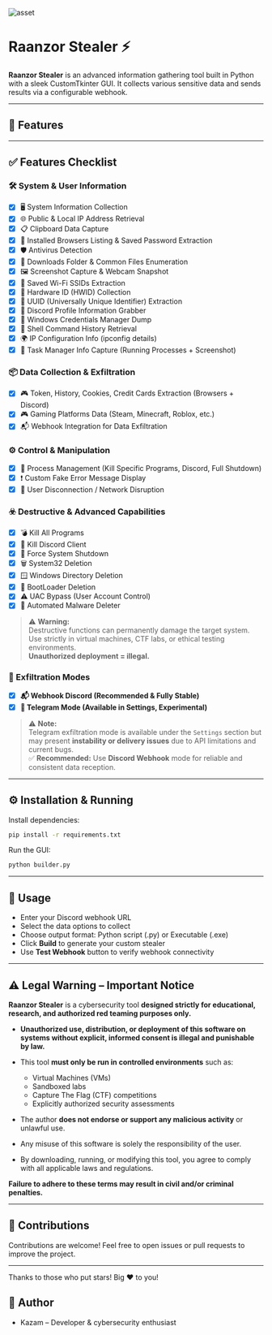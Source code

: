 ![asset](https://github.com/user-attachments/assets/df536d9c-7b1d-4ebd-8ea3-e510f5651dcf)



# Raanzor Stealer ⚡️

**Raanzor Stealer** is an advanced information gathering tool built in Python with a sleek CustomTkinter GUI. It collects various sensitive data and sends results via a configurable webhook.

---

## 🚀 Features

---
## ✅ Features Checklist

### 🛠️ System & User Information
- [x] 🖥️ System Information Collection  
- [x] 🌐 Public & Local IP Address Retrieval  
- [x] 📋 Clipboard Data Capture  
- [x] 📝 Installed Browsers Listing & Saved Password Extraction  
- [x] 🛡️ Antivirus Detection  
- [x] 📁 Downloads Folder & Common Files Enumeration  
- [x] 🖼️ Screenshot Capture & Webcam Snapshot  
- [x] 📶 Saved Wi-Fi SSIDs Extraction  
- [x] 💽 Hardware ID (HWID) Collection  
- [x] 🧬 UUID (Universally Unique Identifier) Extraction  
- [x] 👤 Discord Profile Information Grabber  
- [x] 🔑 Windows Credentials Manager Dump  
- [x] 🧠 Shell Command History Retrieval  
- [x] 🌍 IP Configuration Info (ipconfig details)  
- [x] 🧾 Task Manager Info Capture (Running Processes + Screenshot)  

### 📦 Data Collection & Exfiltration
- [x] 🎮 Token, History, Cookies, Credit Cards Extraction (Browsers + Discord)  
- [x] 🎮 Gaming Platforms Data (Steam, Minecraft, Roblox, etc.)  
- [x] 📬 Webhook Integration for Data Exfiltration  

### ⚙️ Control & Manipulation
- [x] 🧨 Process Management (Kill Specific Programs, Discord, Full Shutdown)  
- [x] ❗ Custom Fake Error Message Display  
- [x] 🔌 User Disconnection / Network Disruption  

### ☣️ Destructive & Advanced Capabilities
- [x] 💣 Kill All Programs  
- [x] 🔻 Kill Discord Client  
- [x] 📴 Force System Shutdown  
- [x] 🗑️ System32 Deletion  
- [x] 🪟 Windows Directory Deletion  
- [x] 🔧 BootLoader Deletion  
- [x] ⚠️ UAC Bypass (User Account Control)  
- [x] 🧼 Automated Malware Deleter

> ⚠️ **Warning:**  
> Destructive functions can permanently damage the target system. Use strictly in virtual machines, CTF labs, or ethical testing environments.  
> **Unauthorized deployment = illegal.**

### 📡 Exfiltration Modes

- [x] **📬 Webhook Discord (Recommended & Fully Stable)**
- [x] **📲 Telegram Mode (Available in Settings, Experimental)**

> ⚠️ **Note:**  
> Telegram exfiltration mode is available under the `Settings` section but may present **instability or delivery issues** due to API limitations and current bugs.  
> ✅ **Recommended:** Use **Discord Webhook** mode for reliable and consistent data reception.

---

## ⚙️ Installation & Running

Install dependencies:

```bash
pip install -r requirements.txt
````

Run the GUI:

```bash
python builder.py
```

---

## 🎯 Usage

* Enter your Discord webhook URL
* Select the data options to collect
* Choose output format: Python script (.py) or Executable (.exe)
* Click **Build** to generate your custom stealer
* Use **Test Webhook** button to verify webhook connectivity

---
## ⚠️ Legal Warning – Important Notice

**Raanzor Stealer** is a cybersecurity tool **designed strictly for educational, research, and authorized red teaming purposes only.**

- **Unauthorized use, distribution, or deployment of this software on systems without explicit, informed consent is illegal and punishable by law.**
- This tool **must only be run in controlled environments** such as:
  - Virtual Machines (VMs)
  - Sandboxed labs
  - Capture The Flag (CTF) competitions
  - Explicitly authorized security assessments

- The author **does not endorse or support any malicious activity** or unlawful use.
- Any misuse of this software is solely the responsibility of the user.
- By downloading, running, or modifying this tool, you agree to comply with all applicable laws and regulations.

**Failure to adhere to these terms may result in civil and/or criminal penalties.**

---

## 🤝 Contributions

Contributions are welcome! Feel free to open issues or pull requests to improve the project.

---

Thanks to those who put stars! Big ❤️ to you!

## 👤 Author

* Kazam – Developer & cybersecurity enthusiast

